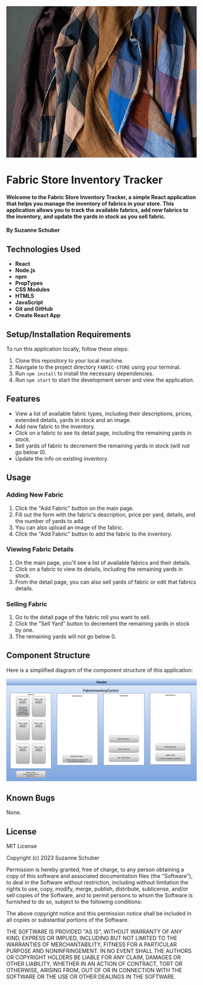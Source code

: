 <img src="./src/img/fabrics.webp" alt="Beautiful rolls of fabric leaning against a grey wall." width="600" height="400" />

# Fabric Store Inventory Tracker

#### Welcome to the Fabric Store Inventory Tracker, a simple React application that helps you manage the inventory of fabrics in your store. This application allows you to track the available fabrics, add new fabrics to the inventory, and update the yards in stock as you sell fabric. 

#### By Suzanne Schuber

## Technologies Used

- **React**
- **Node.js**
- **npm**
- **PropTypes**
- **CSS Modules**
- **HTML5**
- **JavaScript**
- **Git and GitHub**
- **Create React App**


## Setup/Installation Requirements

To run this application locally, follow these steps:

1. Clone this repository to your local machine.
2. Navigate to the project directory `FABRIC-STORE` using your terminal.
3. Run `npm install` to install the necessary dependencies.
4. Run `npm start` to start the development server and view the application.

## Features

- View a list of available fabric types, including their descriptions, prices, extended details, yards in stock and an image.
- Add new fabric to the inventory.
- Click on a fabric to see its detail page, including the remaining yards in stock.
- Sell yards of fabric to decrement the remaining yards in stock (will not go below 0).
- Update the info on existing inventory.

## Usage

### Adding New Fabric

1. Click the "Add Fabric" button on the main page.
2. Fill out the form with the fabric's description, price per yard, details, and the number of yards to add.
3. You can also upload an image of the fabric.
4. Click the "Add Fabric" button to add the fabric to the inventory.

### Viewing Fabric Details

1. On the main page, you'll see a list of available fabrics and their details.
2. Click on a fabric to view its details, including the remaining yards in stock.
3. From the detail page, you can also sell yards of fabric or edit that fabrics details.

### Selling Fabric

1. Go to the detail page of the fabric roll you want to sell.
2. Click the "Sell Yard" button to decrement the remaining yards in stock by one.
3. The remaining yards will not go below 0.

## Component Structure

Here is a simplified diagram of the component structure of this application:

![Fabric Store Inventory Tracker](./src/img/FabricStore.drawio.png)

## Known Bugs

None.

## License
MIT License

Copyright (c) 2023 Suzanne Schuber

Permission is hereby granted, free of charge, to any person obtaining a copy of this software and associated documentation files (the "Software"), to deal in the Software without restriction, including without limitation the rights to use, copy, modify, merge, publish, distribute, sublicense, and/or sell copies of the Software, and to permit persons to whom the Software is furnished to do so, subject to the following conditions:

The above copyright notice and this permission notice shall be included in all copies or substantial portions of the Software.

THE SOFTWARE IS PROVIDED "AS IS", WITHOUT WARRANTY OF ANY KIND, EXPRESS OR IMPLIED, INCLUDING BUT NOT LIMITED TO THE WARRANTIES OF MERCHANTABILITY, FITNESS FOR A PARTICULAR PURPOSE AND NONINFRINGEMENT. IN NO EVENT SHALL THE AUTHORS OR COPYRIGHT HOLDERS BE LIABLE FOR ANY CLAIM, DAMAGES OR OTHER LIABILITY, WHETHER IN AN ACTION OF CONTRACT, TORT OR OTHERWISE, ARISING FROM, OUT OF OR IN CONNECTION WITH THE SOFTWARE OR THE USE OR OTHER DEALINGS IN THE SOFTWARE.